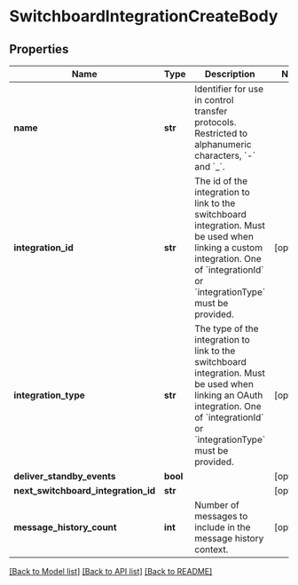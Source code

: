 # SwitchboardIntegrationCreateBody

## Properties
Name | Type | Description | Notes
------------ | ------------- | ------------- | -------------
**name** | **str** | Identifier for use in control transfer protocols. Restricted to alphanumeric characters, &#x60;-&#x60; and &#x60;_&#x60;. | 
**integration_id** | **str** | The id of the integration to link to the switchboard integration. Must be used when linking a custom integration. One of &#x60;integrationId&#x60; or &#x60;integrationType&#x60; must be provided. | [optional] 
**integration_type** | **str** | The type of the integration to link to the switchboard integration. Must be used when linking an OAuth integration. One of &#x60;integrationId&#x60; or &#x60;integrationType&#x60; must be provided. | [optional] 
**deliver_standby_events** | **bool** |  | [optional] 
**next_switchboard_integration_id** | **str** |  | [optional] 
**message_history_count** | **int** | Number of messages to include in the message history context. | [optional] 

[[Back to Model list]](../README.md#documentation-for-models) [[Back to API list]](../README.md#documentation-for-api-endpoints) [[Back to README]](../README.md)


